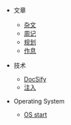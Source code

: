 - 文章

   - [杂文](Passage/essays/zawen.md)
   - [周记](#)
   - [规划](#)
   - [作息](Passage/daily-routine/daily.md)
   
-  技术
   - [DocSify](Technology/DocSify/DocSify.md)
   - [注入](#)

-  Operating System
   - [OS start](#)